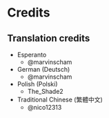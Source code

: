 # Credits

## Translation credits

- Esperanto
  - @marvinscham
- German (Deutsch)
  - @marvinscham
- Polish (Polski)
  - The_Shade2
- Traditional Chinese (繁體中文)
  - @nico12313
